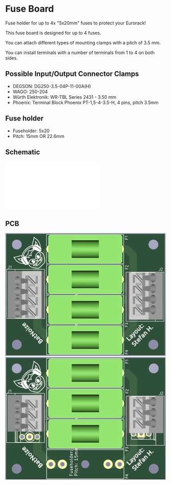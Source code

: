 # Fuse Board
Fuse holder for up to 4x "5x20mm" fuses to protect your Eurorack!

This fuse board is designed for up to 4 fuses.

You can attach different types of mounting clamps with a pitch of 3.5 mm.

You can install terminals with a number of terminals from 1 to 4 on both sides.


## Possible Input/Output Connector Clamps
 - DEGSON: DG250-3.5-04P-11-00A(H)
 - WAGO: 250-204
 - Würth Elektronik: WR-TBL Series 2431 - 3.50 mm
 - Phoenix: Terminal Block Phoenix PT-1,5-4-3.5-H, 4 pins, pitch 3.5mm

## Fuse holder
- Fuseholder: 5x20
- Pitch: 15mm OR 22.6mm

## Schematic

![Schematic.pdf](docs/Schematic.pdf)

## PCB

![PCB](docs/PCB.png)
![PCB](docs/PCB_3F.png)

